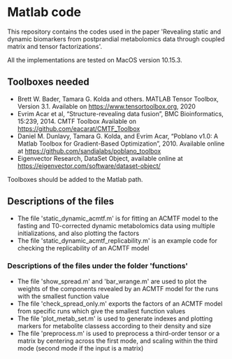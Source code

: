 # Matlab code
This repository contains the codes used in the paper 'Revealing static and dynamic biomarkers from postprandial metabolomics data through coupled matrix and tensor factorizations'.

All the implementations are tested on MacOS version 10.15.3.

## Toolboxes needed 
*  Brett W. Bader, Tamara G. Kolda and others. MATLAB Tensor Toolbox, Version 3.1. Available on https://www.tensortoolbox.org, 2020
*  Evrim Acar et al, “Structure-revealing data fusion”, BMC Bioinformatics, 15:239, 2014. CMTF Toolbox Available on https://github.com/eacarat/CMTF_Toolbox
*  Daniel M. Dunlavy, Tamara G. Kolda, and Evrim Acar, “Poblano v1.0: A Matlab Toolbox for Gradient-Based Optimization”, 2010. Available online at https://github.com/sandialabs/poblano_toolbox
* Eigenvector Research, DataSet Object, available online at https://eigenvector.com/software/dataset-object/

Toolboxes should be added to the Matlab path.

## Descriptions of the files 

*  The file 'static_dynamic_acmtf.m' is for fitting an ACMTF model to the fasting and T0-corrected dynamic metabolomics data using multiple initializations, and also plotting the factors
*  The file 'static_dynamic_acmtf_replicability.m' is an example code for checking the replicability of an ACMTF model
     
  ### Descriptions of the files under the folder 'functions'
  * The file 'show_spread.m' and 'bar_wrange.m' are used to plot the weights of the components revealed by an ACMTF model for the runs with the smallest function value
   * The file 'check_spread_only.m' exports the factors of an ACMTF model from specific runs which give the smallest function values
   * The file 'plot_metab_set.m' is used to generate indexes and plotting markers for metabolite classess according to their density and size
   * The file 'preprocess.m' is used to preprocess a third-order tensor or a matrix by centering across the first mode, and scaling within the third mode (second mode if the input is a matrix)
